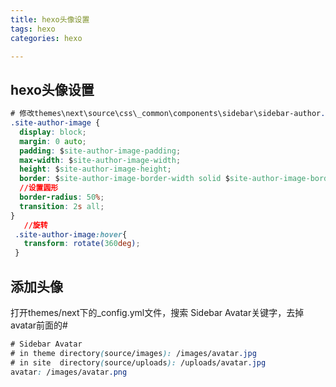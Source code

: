 ```yaml
---
title: hexo头像设置
tags: hexo
categories: hexo

---
```


## <span id="inline-blue">hexo头像设置</span>
```css
# 修改themes\next\source\css\_common\components\sidebar\sidebar-author.styl,新增以下代码:
.site-author-image {
  display: block;
  margin: 0 auto;
  padding: $site-author-image-padding;
  max-width: $site-author-image-width;
  height: $site-author-image-height;
  border: $site-author-image-border-width solid $site-author-image-border-color;
  //设置圆形
  border-radius: 50%;
  transition: 2s all;
}
   //旋转
 .site-author-image:hover{
   transform: rotate(360deg);
 }
```

## <span id="inline-blue">添加头像</span>

打开themes/next下的_config.yml文件，搜索 Sidebar Avatar关键字，去掉avatar前面的#

```css
# Sidebar Avatar
# in theme directory(source/images): /images/avatar.jpg
# in site  directory(source/uploads): /uploads/avatar.jpg
avatar: /images/avatar.png
```








